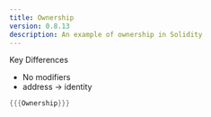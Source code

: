```yaml
---
title: Ownership
version: 0.8.13
description: An example of ownership in Solidity
---
```


Key Differences
- No modifiers
- address -> identity

```rust
{{{Ownership}}}
```
